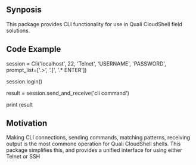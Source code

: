 ## Synposis

This package provides CLI functionality for use in Quali CloudShell field solutions.

## Code Example

session = Cli('localhost', 22, 'Telnet', 'USERNAME', 'PASSWORD', prompt_list=['.*>', '.*]', '.* ENTER'])

session.login()

result = session.send_and_receive('cli command')

print result

## Motivation

Making CLI connections, sending commands, matching patterns, receiving output is the most commone operation
for Quali CloudShell shells.  This package simplifies this, and provides a unified interface for using either
Telnet or SSH
